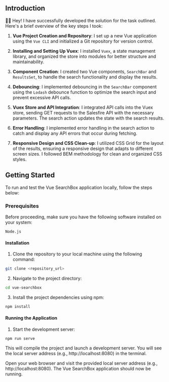## Introduction
👋🏻 Hey! I have successfully developed the solution for the task outlined. 
Here's a brief overview of the key steps I took:

1. **Vue Project Creation and Repository**: I set up a new Vue application using the `Vue CLI` and initialized a Git repository for version control.

2. **Installing and Setting Up Vuex**: I installed `Vuex`, a state management library, and organized the store into modules for better structure and maintainability.

3. **Component Creation**: I created two Vue components, `SearchBar` and `ResultsSet`, to handle the search functionality and display the results.

4. **Debouncing**: I implemented debouncing in the `SearchBar` component using the `Lodash` debounce function to optimize the search input and prevent excessive API calls.

5. **Vuex Store and API Integration**: I integrated API calls into the Vuex store, sending GET requests to the Salesfire API with the necessary parameters. The search action updates the state with the search results.

6. **Error Handling**: I implemented error handling in the search action to catch and display any API errors that occur during fetching.

7. **Responsive Design and CSS Clean-up**: I utilized CSS Grid for the layout of the results, ensuring a responsive design that adapts to different screen sizes. I followed BEM methodology for clean and organized CSS styles.

## Getting Started
To run and test the Vue SearchBox application locally, follow the steps below:

### Prerequisites
Before proceeding, make sure you have the following software installed on your system:

`Node.js`

#### Installation
1. Clone the repository to your local machine using the following command:

```bash
git clone <repository_url>
```

2. Navigate to the project directory:

```bash
cd vue-searchbox
```

3. Install the project dependencies using npm:
```bash
npm install
```

#### Running the Application
1. Start the development server:

```arduino
npm run serve
```

This will compile the project and launch a development server. You will see the local server address (e.g., http://localhost:8080) in the terminal.

Open your web browser and visit the provided local server address (e.g., http://localhost:8080). The Vue SearchBox application should now be running.
